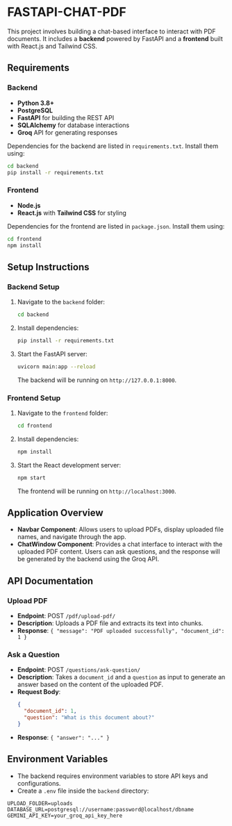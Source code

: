 # FASTAPI-CHAT-PDF

This project involves building a chat-based interface to interact with PDF documents. It includes a **backend** powered by FastAPI and a **frontend** built with React.js and Tailwind CSS.

## Requirements

### Backend

- **Python 3.8+**
- **PostgreSQL**
- **FastAPI** for building the REST API
- **SQLAlchemy** for database interactions
- **Groq** API for generating responses

Dependencies for the backend are listed in `requirements.txt`. Install them using:

```sh
cd backend
pip install -r requirements.txt
```

### Frontend

- **Node.js**
- **React.js** with **Tailwind CSS** for styling

Dependencies for the frontend are listed in `package.json`. Install them using:

```sh
cd frontend
npm install
```

## Setup Instructions

### Backend Setup

1. Navigate to the `backend` folder:
   ```sh
   cd backend
   ```
2. Install dependencies:
   ```sh
   pip install -r requirements.txt
   ```
3. Start the FastAPI server:
   ```sh
   uvicorn main:app --reload
   ```
   The backend will be running on `http://127.0.0.1:8000`.

### Frontend Setup

1. Navigate to the `frontend` folder:
   ```sh
   cd frontend
   ```
2. Install dependencies:
   ```sh
   npm install
   ```
3. Start the React development server:
   ```sh
   npm start
   ```
   The frontend will be running on `http://localhost:3000`.

## Application Overview

- **Navbar Component**: Allows users to upload PDFs, display uploaded file names, and navigate through the app.
- **ChatWindow Component**: Provides a chat interface to interact with the uploaded PDF content. Users can ask questions, and the response will be generated by the backend using the Groq API.

## API Documentation

### Upload PDF

- **Endpoint**: POST `/pdf/upload-pdf/`
- **Description**: Uploads a PDF file and extracts its text into chunks.
- **Response**: `{ "message": "PDF uploaded successfully", "document_id": 1 }`

### Ask a Question

- **Endpoint**: POST `/questions/ask-question/`
- **Description**: Takes a `document_id` and a `question` as input to generate an answer based on the content of the uploaded PDF.
- **Request Body**:
  ```json
  {
    "document_id": 1,
    "question": "What is this document about?"
  }
  ```
- **Response**: `{ "answer": "..." }`

## Environment Variables

- The backend requires environment variables to store API keys and configurations.
- Create a `.env` file inside the `backend` directory:

```
UPLOAD_FOLDER=uploads
DATABASE_URL=postgresql://username:password@localhost/dbname
GEMINI_API_KEY=your_groq_api_key_here
```
